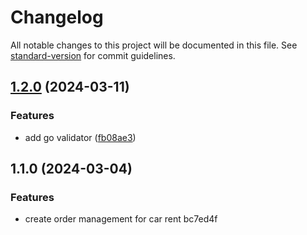 # Changelog

All notable changes to this project will be documented in this file. See [standard-version](https://github.com/conventional-changelog/standard-version) for commit guidelines.

## [1.2.0](https://github.com/achwanyusuf/carrent-ordersvc/compare/v1.1.0...v1.2.0) (2024-03-11)


### Features

* add go validator ([fb08ae3](https://github.com/achwanyusuf/carrent-ordersvc/commit/fb08ae382f1e0c94771d65e9d00893155b5faf58))

## 1.1.0 (2024-03-04)


### Features

* create order management for car rent bc7ed4f
